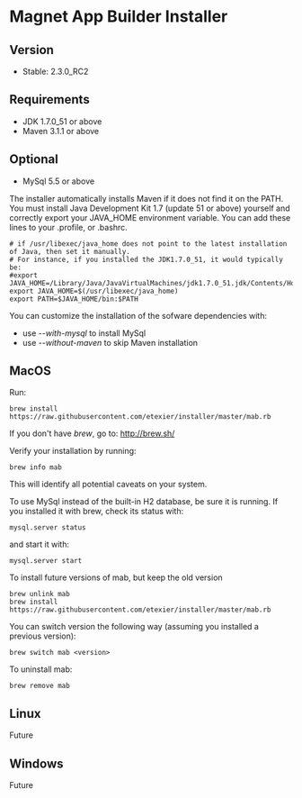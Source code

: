 Magnet App Builder Installer
===================================

Version
-------
 - Stable: 2.3.0_RC2

Requirements
------------
  - JDK 1.7.0_51 or above
  - Maven 3.1.1 or above

Optional
--------
  - MySql 5.5 or above 


The installer automatically installs Maven if it does not find it on the PATH. You must install Java Development Kit 1.7 (update 51 or above) yourself and correctly export your JAVA_HOME environment variable. 
You can add these lines to your .profile, or .bashrc. 

```
# if /usr/libexec/java_home does not point to the latest installation of Java, then set it manually. 
# For instance, if you installed the JDK1.7.0_51, it would typically be:
#export JAVA_HOME=/Library/Java/JavaVirtualMachines/jdk1.7.0_51.jdk/Contents/Home
export JAVA_HOME=$(/usr/libexec/java_home)
export PATH=$JAVA_HOME/bin:$PATH
```

You can customize the installation of the sofware dependencies with:
 - use _--with-mysql_ to install MySql 
 - use _--without-maven_ to skip Maven installation


MacOS
-----
Run:
```
brew install https://raw.githubusercontent.com/etexier/installer/master/mab.rb
```

If you don't have _brew_, go to: http://brew.sh/

Verify your installation by running:
```
brew info mab
```
This will identify all potential caveats on your system. 

To use MySql instead of the built-in H2 database, be sure it is running. If you installed it with brew, check its status with:

```
mysql.server status
```
and start it with:
```
mysql.server start
```

To install future versions of mab, but keep the old version
```
brew unlink mab
brew install https://raw.githubusercontent.com/etexier/installer/master/mab.rb
```

You can switch version the following way (assuming you installed a previous version):
```
brew switch mab <version>
```

To uninstall mab:
```
brew remove mab
```
Linux
-----
Future

Windows
-------
Future
